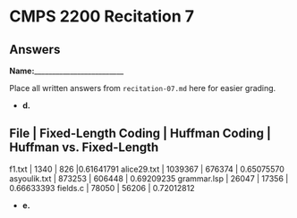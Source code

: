 # CMPS 2200 Recitation 7
## Answers

**Name:**_________________________


Place all written answers from `recitation-07.md` here for easier grading.



- **d.**

File | Fixed-Length Coding | Huffman Coding | Huffman vs. Fixed-Length
----------------------------------------------------------------------
f1.txt    |            1340         |   826             |0.61641791
alice29.txt    |         1039367            |      676374          | 0.65075570
asyoulik.txt    |           873253          |        606448        | 0.69209235
grammar.lsp    |         26047            |        17356        | 0.66633393
fields.c    |          78050           |        56206        | 0.72012812




- **e.**


